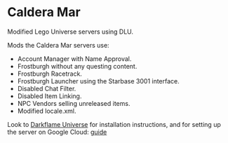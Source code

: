# Caldera Mar
Modified Lego Universe servers using DLU.

Mods the Caldera Mar servers use:

- Account Manager with Name Approval.
- Frostburgh without any questing content.
- Frostburgh Racetrack.
- Frostburgh Launcher using the Starbase 3001 interface.
- Disabled Chat Filter.
- Disabled Item Linking.
- NPC Vendors selling unreleased items.
- Modified locale.xml.

Look to [Darkflame Universe](https://github.com/DarkflameUniverse/DarkflameServer) for installation instructions, and for setting up the server on Google Cloud: [guide](https://github.com/MasterEric/awesome-lego-universe/blob/master/server-setup/google-cloud-setup.md)
